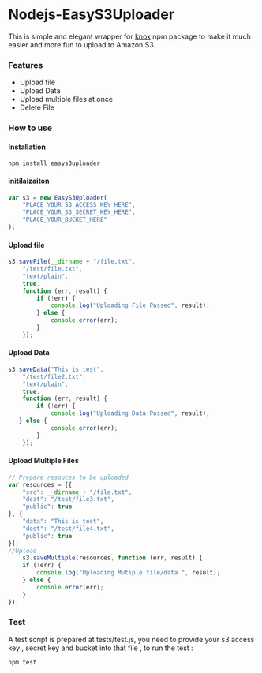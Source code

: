 Nodejs-EasyS3Uploader
==============

This is simple and  elegant wrapper for [knox](https://github.com/LearnBoost/knox) npm package to make it much easier and more fun to upload to Amazon S3.

### Features
 + Upload file
 + Upload Data
 + Upload multiple files at once
 + Delete File
 
### How to use 

#### Installation

```
npm install easys3uploader
```

#### initilaizaiton

```javascript
var s3 = new EasyS3Uploader(
    "PLACE_YOUR_S3_ACCESS_KEY_HERE",
    "PLACE_YOUR_S3_SECRET_KEY_HERE",
    "PLACE_YOUR_BUCKET_HERE"
);
```

#### Upload file

```javascript
s3.saveFile(__dirname + "/file.txt",
    "/test/file.txt",
    "text/plain",
    true,
    function (err, result) {
        if (!err) {
            console.log("Uploading File Passed", result);
        } else {
            console.error(err);
        }
    });
```

#### Upload Data

```javascript
s3.saveData("This is test",
    "/test/file2.txt",
    "text/plain",
    true,
    function (err, result) {
        if (!err) {
            console.log("Uploading Data Passed", result);
   } else {
            console.error(err);
        }
    });
```


#### Upload Multiple Files 


```javascript
// Prepare resouces to be uploaded 
var resources = [{
    "src": __dirname + "/file.txt",
    "dest": "/test/file3.txt",
    "public": true
}, {
    "data": "This is test",
    "dest": "/test/file4.txt",
    "public": true
}];
//Upload 
    s3.saveMultiple(resources, function (err, result) {
    if (!err) {
        console.log("Uploading Mutiple file/data ", result);
    } else {
        console.error(err);
    }
});
```

### Test

A test script is prepared at tests/test.js, you need to provide your s3 access key , secret key and bucket into that file , to run the test :

```javascript
npm test
```

